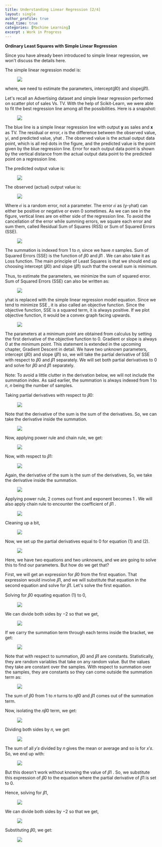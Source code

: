 ```yaml
---
title: Understanding Linear Regression [2/4]
layout: single
author_profile: true
read_time: true
categories: [Machine Learning]
excerpt : Work in Progress
---
```


__Ordinary Least Squares with Simple Linear Regression__

Since you have already been introduced to simple linear regression, we won't discuss the details here.

The simple linear regression model is:

<figure>
	<img src="/images/7_1.png">
	<figcaption></figcaption>
</figure>

where, we need to estimate the parameters, intercept(𝛽0) and slope(𝛽1).

Let's recall an Advertising dataset and simple linear regression performed on scatter plot of sales Vs. TV. With the help of Scikit-Learn, we were able to fit the best regression line among all the possibilities. Here is a snapshot:

<figure>
	<img src="/images/7_2.png">
	<figcaption></figcaption>
</figure>

The blue line is a simple linear regression line with output 𝐲 as sales and 𝐱 as TV. The residual or error, 𝜖 is the difference between the observed value, y𝑖, and predicted value, yhat . The observed value is the actual output data point, which is all red dots in the figure, and the predicted value is the point given by the blue regression line. Error for each output data point is shown by the vertical distance from the actual output data point to the predicted point on a regression line.

The predicted output value is:

<figure>
	<img src="/images/7_3.png">
	<figcaption></figcaption>
</figure>

The observed (actual) output value is:

<figure>
	<img src="/images/7_4.png">
	<figcaption></figcaption>
</figure>

Where  𝜖𝑖  is a random error, not a parameter. The error 𝜖𝑖 as (y-yhat) can either be positive or negative or even 0 sometimes. As we can see in the figure, vertical lines are on either side of the regression line. To avoid the cancellation of the error while summing errors, we square each error and sum them, called Residual Sum of Squares (RSS) or Sum of Squared Errors (SSE).

<figure>
	<img src="/images/7_5.png">
	<figcaption></figcaption>
</figure>

The summation is indexed from  1 to 𝑛, since we have 𝑛 samples. Sum of Squared Errors (SSE) is the function of  𝛽0 and 𝛽1 . We can also take it as Loss function. The main principle of Least Squares is that we should end up choosing intercept (𝛽0) and slope (𝛽1) such that the overall sum is minimum.

Thus, to estimate the parameters, we minimize the sum of squared error. Sum of Squared Errors (SSE) can also be written as:

<figure>
	<img src="/images/7_6.png">
	<figcaption></figcaption>
</figure>

yhat  is replaced with the simple linear regression model equation. Since we tend to minimize  SSE , it is also called an objective function. Since the objective function,  SSE  is a squared term, it is always positive. If we plot objective function, it would be a convex graph facing upwards.

<figure>
	<img src="/images/7_7.png">
	<figcaption></figcaption>
</figure>

The parameters at a minimum point are obtained from calculus by setting the first derivative of the objective function to 0. Gradient or slope is always 0 at the minimum point. This statement is extended in the upcoming chapter, Gradient Descent in detail. We have two unknown parameters, intercept (𝛽0) and slope (𝛽1) so, we will take the partial derivative of SSE with respect to  𝛽0  and  𝛽1  separately. We will set both partial derivatives to 0 and solve for 𝛽0 and 𝛽1 separately.

Note: To avoid a little clutter in the derivation below, we will not include the summation index. As said earlier, the summation is always indexed from 1 to 𝑛, 𝑛 being the number of samples.

Taking partial derivatives with respect to  𝛽0:

<figure>
	<img src="/images/7_8.png">
	<figcaption></figcaption>
</figure>

Note that the derivative of the sum is the sum of the derivatives. So, we can take the derivative inside the summation.


<figure>
	<img src="/images/7_9.png">
	<figcaption></figcaption>
</figure>

Now, applying power rule and chain rule, we get:

<figure>
	<img src="/images/7_10.png">
	<figcaption></figcaption>
</figure>

Now, with respect to  𝛽1:

<figure>
	<img src="/images/7_11.png">
	<figcaption></figcaption>
</figure>

Again, the derivative of the sum is the sum of the derivatives, So, we take the derivative inside the summation.
<figure>
	<img src="/images/7_12.png">
	<figcaption></figcaption>
</figure>

Applying power rule,  2  comes out front and exponent becomes  1 . We will also apply chain rule to encounter the coefficient of  𝛽1 .

<figure>
	<img src="/images/7_13.png">
	<figcaption></figcaption>
</figure>

Cleaning up a bit,

<figure>
	<img src="/images/7_14.png">
	<figcaption></figcaption>
</figure>

Now, we set up the partial derivatives equal to  0  for equation (1) and (2).

<figure>
	<img src="/images/7_15.png">
	<figcaption></figcaption>
</figure>

Here, we have two equations and two unknowns, and we are going to solve this to find our parameters. But how do we get that?

First, we will get an expression for 𝛽0 from the first equation. That expression would involve 𝛽1, and we will substitute that equation in the second equation and solve for 𝛽1. Let's solve the first equation.

Solving for  𝛽0  equating equation (1) to 0,

<figure>
	<img src="/images/7_16.png">
	<figcaption></figcaption>
</figure>

We can divide both sides by  −2  so that we get,

<figure>
	<img src="/images/7_17.png">
	<figcaption></figcaption>
</figure>

If we carry the summation term through each terms inside the bracket, we get:

<figure>
	<img src="/images/7_18.png">
	<figcaption></figcaption>
</figure>

Note that with respect to summation, 𝛽0 and 𝛽1 are constants. Statistically, they are random variables that take on any random value. But the values they take are constant over the samples. With respect to summation over the samples, they are constants so they can come outside the summation term as:

<figure>
	<img src="/images/7_19.png">
	<figcaption></figcaption>
</figure>

The sum of 𝛽0 from 1 to 𝑛 turns to 𝑛𝛽0 and 𝛽1 comes out of the summation term.

Now, isolating the  𝑛𝛽0  term, we get:

<figure>
	<img src="/images/7_20.png">
	<figcaption></figcaption>
</figure>

Dividing both sides by 𝑛, we get:

<figure>
	<img src="/images/7_21.png">
	<figcaption></figcaption>
</figure>

The sum of all 𝑦′𝑠 divided by 𝑛 gives the mean or average and so is for 𝑥′𝑠. So, we end up with:

<figure>
	<img src="/images/7_22.png">
	<figcaption></figcaption>
</figure>

But this doesn't work without knowing the value of  𝛽1 . So, we substitute this expression of  𝛽0  to the equation where the partial derivative of 𝛽1 is set to  0.

Hence, solving for  𝛽1,

<figure>
	<img src="/images/7_23.png">
	<figcaption></figcaption>
</figure>

We can divide both sides by −2 so that we get,

<figure>
	<img src="/images/7_24.png">
	<figcaption></figcaption>
</figure>

Substituting  𝛽0, we get:

<figure>
	<img src="/images/7_25.png">
	<figcaption></figcaption>
</figure>






